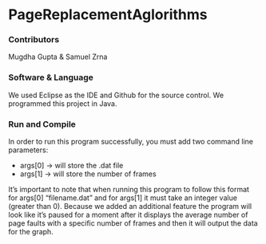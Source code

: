 # PageReplacementAglorithms

### Contributors
Mugdha Gupta & Samuel Zrna

### Software & Language
We used Eclipse as the IDE and Github for the source control. We programmed this project in Java.

### Run and Compile
In order to run this program successfully, you must add two command line parameters:
* args[0] -> will store the .dat file
* args[1] -> will store the number of frames

It’s important to note that when running this program to follow this format for args[0] “filename.dat” and for args[1] it must take an integer value (greater than 0). Because we added an additional feature the program will look like it’s paused for a moment after it displays the average number of page faults with a specific number of frames and then it will output the data for the graph.
